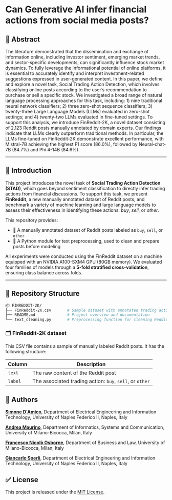 # Can Generative AI infer financial actions from social media posts?

## 🧾 Abstract

The literature demonstrated that the dissemination and exchange of information online, including investor sentiment, emerging market trends, and sector-specific developments, can significantly influence stock market dynamics. To fully leverage the informational potential of online platforms, it is essential to accurately identify and interpret investment-related suggestions expressed in user-generated content. In this paper, we define and explore a novel task, Social Trading Action Detection, which involves classifying online posts according to the user’s recommendation to purchase or sell a specific stock. We investigated a broad range of natural language processing approaches for this task, including: 1) nine traditional neural network classifiers; 2) three zero-shot sequence classifiers; 3) twenty-three Large Language Models (LLMs) evaluated in zero-shot settings; and 4) twenty-two LLMs evaluated in fine-tuned settings. To support this analysis, we introduce FinReddit-2K, a novel dataset consisting of 2,123 Reddit posts manually annotated by domain experts. Our findings indicate that LLMs clearly outperform traditional methods. In particular, the LLMs fine-tuned on FinReddit-2K demonstrate excellent performance, with Mistral-7B achieving the highest F1 score (86.0%), followed by Neural-chat-7B (84.7%) and Phi 4-14B (84.6%).

---

## 📘 Introduction
This project introduces the novel task of **Social Trading Action Detection (STAD)**, which goes beyond sentiment classification to directly infer trading actions from financial discussions. To support this task, we present **FinReddit**, a new manually annotated dataset of Reddit posts, and benchmark a variety of machine learning and large language models to assess their effectiveness in identifying these actions: *buy*, *sell*, or *other*.

This repository provides:

- 📝 A manually annotated dataset of Reddit posts labeled as `buy`, `sell`, or `other`
- 🐍  A Python module for text preprocessing, used to clean and prepare posts before modeling

All experiments were conducted using the FinReddit dataset on a machine equipped with an NVIDIA A100-SXM4 GPU (80GB memory). We evaluated four families of models through a **5-fold stratified cross-validation**, ensuring class balance across folds.

---

## 📂 Repository Structure

```bash
📦 FINREDDIT-2K/
├── FinReddit-2K.csv       # Sample dataset with annotated trading actions
├── README.md              # Project overview and documentation
└── text_cleaning.py       # Preprocessing function for cleaning Reddit text
```

### 🗂️ FinReddit-2K dataset

This CSV file contains a sample of manually labeled Reddit posts. It has the following structure:

| Column  | Description                                            |
|---------|--------------------------------------------------------|
| `text`  | The raw content of the Reddit post                     |
| `label` | The associated trading action: `buy`, `sell`, or `other` |


## 👥 Authors

[**Simone D'Amico**](https://orcid.org/0009-0002-2820-0277), Department of Electrical Engineering and Information Technology, University of Naples Federico II, Naples, Italy

[**Andrea Maurino**](https://orcid.org/0000-0001-9803-3668), Department of Informatics, Systems and Communication, University of Milano-Bicocca, Milan, Italy

[**Francesco Nicolò Osborne**](https://orcid.org/0000-0001-6557-3131), Department of Business and Law, University of Milano-Bicocca, Milan, Italy

[**Giancarlo Sperlì**](https://orcid.org/0000-0003-4033-3777), Department of Electrical Engineering and Information Technology, University of Naples Federico II, Naples, Italy




## ✅ License

This project is released under the [MIT License](LICENSE).

